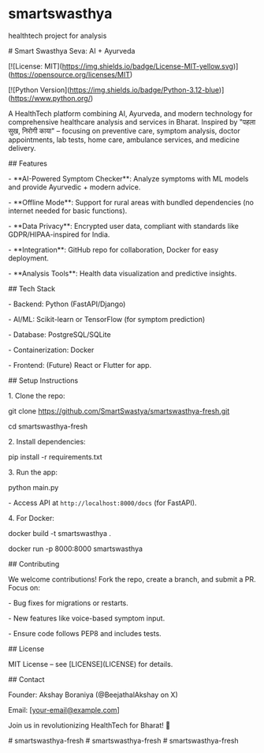 # smartswasthya

healthtech project for analysis



\# Smart Swasthya Seva: AI + Ayurveda



\[!\[License: MIT](https://img.shields.io/badge/License-MIT-yellow.svg)](https://opensource.org/licenses/MIT)

\[!\[Python Version](https://img.shields.io/badge/Python-3.12-blue)](https://www.python.org/)



A HealthTech platform combining AI, Ayurveda, and modern technology for comprehensive healthcare analysis and services in Bharat. Inspired by "पहला सुख, निरोगी काया" – focusing on preventive care, symptom analysis, doctor appointments, lab tests, home care, ambulance services, and medicine delivery.



\## Features

\- \*\*AI-Powered Symptom Checker\*\*: Analyze symptoms with ML models and provide Ayurvedic + modern advice.

\- \*\*Offline Mode\*\*: Support for rural areas with bundled dependencies (no internet needed for basic functions).

\- \*\*Data Privacy\*\*: Encrypted user data, compliant with standards like GDPR/HIPAA-inspired for India.

\- \*\*Integration\*\*: GitHub repo for collaboration, Docker for easy deployment.

\- \*\*Analysis Tools\*\*: Health data visualization and predictive insights.



\## Tech Stack

\- Backend: Python (FastAPI/Django)

\- AI/ML: Scikit-learn or TensorFlow (for symptom prediction)

\- Database: PostgreSQL/SQLite

\- Containerization: Docker

\- Frontend: (Future) React or Flutter for app.



\## Setup Instructions

1\. Clone the repo:

git clone https://github.com/SmartSwastya/smartswasthya-fresh.git

cd smartswasthya-fresh



2\. Install dependencies:

pip install -r requirements.txt



3\. Run the app:

python main.py



\- Access API at `http://localhost:8000/docs` (for FastAPI).



4\. For Docker:

docker build -t smartswasthya .

docker run -p 8000:8000 smartswasthya





\## Contributing

We welcome contributions! Fork the repo, create a branch, and submit a PR. Focus on:

\- Bug fixes for migrations or restarts.

\- New features like voice-based symptom input.

\- Ensure code follows PEP8 and includes tests.



\## License

MIT License – see \[LICENSE](LICENSE) for details.



\## Contact

Founder: Akshay Boraniya (@BeejathalAkshay on X)  

Email: \[your-email@example.com]  

Join us in revolutionizing HealthTech for Bharat! 🚀

#   s m a r t s w a s t h y a - f r e s h  
 #   s m a r t s w a s t h y a - f r e s h  
 #   s m a r t s w a s t h y a - f r e s h  
 